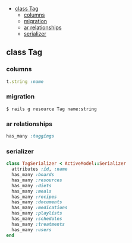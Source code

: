 <!-- START doctoc generated TOC please keep comment here to allow auto update -->
<!-- DON'T EDIT THIS SECTION, INSTEAD RE-RUN doctoc TO UPDATE -->

- [class Tag](#class-tag)
  - [columns](#columns)
  - [migration](#migration)
  - [ar relationships](#ar-relationships)
  - [serializer](#serializer)

<!-- END doctoc generated TOC please keep comment here to allow auto update -->

## class Tag

### columns

```ruby
t.string :name
```

### migration

```
$ rails g resource Tag name:string
```

### ar relationships

```ruby
has_many :taggings
```

### serializer

```ruby
class TagSerializer < ActiveModel::Serializer
  attributes :id, :name
  has_many :boards
  has_many :resources
  has_many :diets
  has_many :meals
  has_many :recipes
  has_many :documents
  has_many :medications
  has_many :playlists
  has_many :schedules
  has_many :treatments
  has_many :users
end
```
